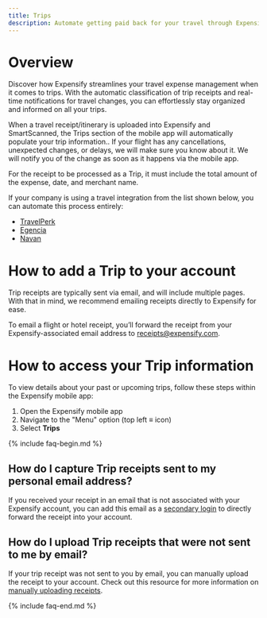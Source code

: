 ```yaml
---
title: Trips
description: Automate getting paid back for your travel through Expensify's Trips feature.
---
```

# Overview

Discover how Expensify streamlines your travel expense management when it comes to trips. With the automatic classification of trip receipts and real-time notifications for travel changes, you can effortlessly stay organized and informed on all your trips.

When a travel receipt/itinerary is uploaded into Expensify and SmartScanned, the Trips section of the mobile app will automatically populate your trip information.. If your flight has any cancellations, unexpected changes, or delays, we will make sure you know about it. We will notify you of the change as soon as it happens via the mobile app. 

For the receipt to be processed as a Trip, it must include the total amount of the expense, date, and merchant name. 

If your company is using a travel integration from the list shown below, you can automate this process entirely:
- [TravelPerk](https://help.expensify.com/articles/expensify-classic/integrations/travel-integrations/TravelPerk)
- [Egencia](https://help.expensify.com/articles/expensify-classic/integrations/travel-integrations/Egencia)
- [Navan](https://help.expensify.com/articles/expensify-classic/integrations/travel-integrations/Trip-Actions)

# How to add a Trip to your account

Trip receipts are typically sent via email, and will include multiple pages. With that in mind, we recommend emailing receipts directly to Expensify for ease. 

To email a flight or hotel receipt, you’ll forward the receipt from your Expensify-associated email address to receipts@expensify.com.

# How to access your Trip information

To view details about your past or upcoming trips, follow these steps within the Expensify mobile app:
1. Open the Expensify mobile app
2. Navigate to the "Menu" option (top left ≡ icon)
3. Select **Trips**

{% include faq-begin.md %}

## How do I capture Trip receipts sent to my personal email address?
If you received your receipt in an email that is not associated with your Expensify account, you can add this email as a [secondary login](https://help.expensify.com/articles/expensify-classic/account-settings/Account-Details#how-to-add-a-secondary-login) to directly forward the receipt into your account.

## How do I upload Trip receipts that were not sent to me by email?
If your trip receipt was not sent to you by email, you can manually upload the receipt to your account. Check out this resource for more information on [manually uploading receipts](https://help.expensify.com/articles/expensify-classic/expenses/expenses/Upload-Receipts#manually-upload).

{% include faq-end.md %}
